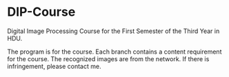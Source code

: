 # DIP-Course
Digital Image Processing Course for the First Semester of the Third Year in HDU.

The program is for the course.
Each branch contains a content requirement for the course.
The recognized images are from the network. 
If there is infringement, please contact me.
